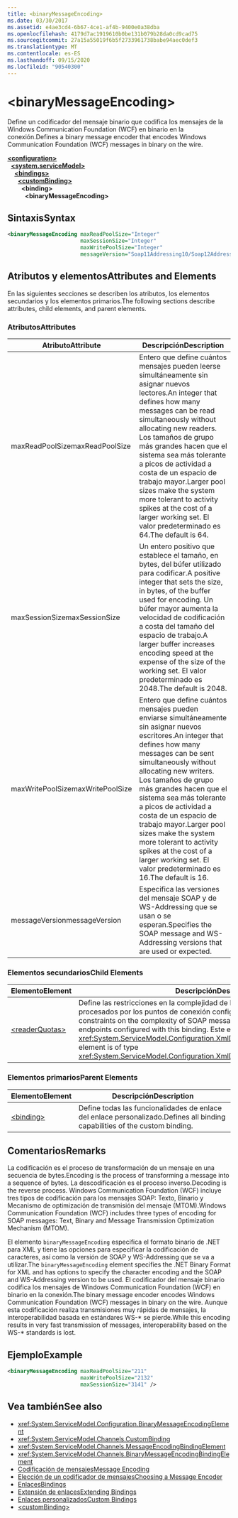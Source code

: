 ```yaml
---
title: <binaryMessageEncoding>
ms.date: 03/30/2017
ms.assetid: e4ae3cd4-6b67-4ce1-af4b-9400e0a38dba
ms.openlocfilehash: 4179d7ac1919610b0be131b079b28da0cd9cad75
ms.sourcegitcommit: 27a15a55019f6b5f2733961738babe94aec0def3
ms.translationtype: MT
ms.contentlocale: es-ES
ms.lasthandoff: 09/15/2020
ms.locfileid: "90540300"
---
```

# \<binaryMessageEncoding>
<span data-ttu-id="b9e00-101">Define un codificador del mensaje binario que codifica los mensajes de la Windows Communication Foundation (WCF) en binario en la conexión.</span><span class="sxs-lookup"><span data-stu-id="b9e00-101">Defines a binary message encoder that encodes Windows Communication Foundation (WCF) messages in binary on the wire.</span></span>  
  
[**\<configuration>**](../configuration-element.md)\
&nbsp;&nbsp;[**\<system.serviceModel>**](system-servicemodel.md)\
&nbsp;&nbsp;&nbsp;&nbsp;[**\<bindings>**](bindings.md)\
&nbsp;&nbsp;&nbsp;&nbsp;&nbsp;&nbsp;[**\<customBinding>**](custombinding.md)\
&nbsp;&nbsp;&nbsp;&nbsp;&nbsp;&nbsp;&nbsp;&nbsp;**\<binding>**\
&nbsp;&nbsp;&nbsp;&nbsp;&nbsp;&nbsp;&nbsp;&nbsp;&nbsp;&nbsp;**\<binaryMessageEncoding>**  
  
## <a name="syntax"></a><span data-ttu-id="b9e00-102">Sintaxis</span><span class="sxs-lookup"><span data-stu-id="b9e00-102">Syntax</span></span>  
  
```xml  
<binaryMessageEncoding maxReadPoolSize="Integer"
                       maxSessionSize="Integer"
                       maxWritePoolSize="Integer"
                       messageVersion="Soap11Addressing10/Soap12Addressing10" />
```  
  
## <a name="attributes-and-elements"></a><span data-ttu-id="b9e00-103">Atributos y elementos</span><span class="sxs-lookup"><span data-stu-id="b9e00-103">Attributes and Elements</span></span>  
 <span data-ttu-id="b9e00-104">En las siguientes secciones se describen los atributos, los elementos secundarios y los elementos primarios.</span><span class="sxs-lookup"><span data-stu-id="b9e00-104">The following sections describe attributes, child elements, and parent elements.</span></span>  
  
### <a name="attributes"></a><span data-ttu-id="b9e00-105">Atributos</span><span class="sxs-lookup"><span data-stu-id="b9e00-105">Attributes</span></span>  
  
|<span data-ttu-id="b9e00-106">Atributo</span><span class="sxs-lookup"><span data-stu-id="b9e00-106">Attribute</span></span>|<span data-ttu-id="b9e00-107">Descripción</span><span class="sxs-lookup"><span data-stu-id="b9e00-107">Description</span></span>|  
|---------------|-----------------|  
|<span data-ttu-id="b9e00-108">maxReadPoolSize</span><span class="sxs-lookup"><span data-stu-id="b9e00-108">maxReadPoolSize</span></span>|<span data-ttu-id="b9e00-109">Entero que define cuántos mensajes pueden leerse simultáneamente sin asignar nuevos lectores.</span><span class="sxs-lookup"><span data-stu-id="b9e00-109">An integer that defines how many messages can be read simultaneously without allocating new readers.</span></span> <span data-ttu-id="b9e00-110">Los tamaños de grupo más grandes hacen que el sistema sea más tolerante a picos de actividad a costa de un espacio de trabajo mayor.</span><span class="sxs-lookup"><span data-stu-id="b9e00-110">Larger pool sizes make the system more tolerant to activity spikes at the cost of a larger working set.</span></span> <span data-ttu-id="b9e00-111">El valor predeterminado es 64.</span><span class="sxs-lookup"><span data-stu-id="b9e00-111">The default is 64.</span></span>|  
|<span data-ttu-id="b9e00-112">maxSessionSize</span><span class="sxs-lookup"><span data-stu-id="b9e00-112">maxSessionSize</span></span>|<span data-ttu-id="b9e00-113">Un entero positivo que establece el tamaño, en bytes, del búfer utilizado para codificar.</span><span class="sxs-lookup"><span data-stu-id="b9e00-113">A positive integer that sets the size, in bytes, of the buffer used for encoding.</span></span> <span data-ttu-id="b9e00-114">Un búfer mayor aumenta la velocidad de codificación a costa del tamaño del espacio de trabajo.</span><span class="sxs-lookup"><span data-stu-id="b9e00-114">A larger buffer increases encoding speed at the expense of the size of the working set.</span></span> <span data-ttu-id="b9e00-115">El valor predeterminado es 2048.</span><span class="sxs-lookup"><span data-stu-id="b9e00-115">The default is 2048.</span></span>|  
|<span data-ttu-id="b9e00-116">maxWritePoolSize</span><span class="sxs-lookup"><span data-stu-id="b9e00-116">maxWritePoolSize</span></span>|<span data-ttu-id="b9e00-117">Entero que define cuántos mensajes pueden enviarse simultáneamente sin asignar nuevos escritores.</span><span class="sxs-lookup"><span data-stu-id="b9e00-117">An integer that defines how many messages can be sent simultaneously without allocating new writers.</span></span> <span data-ttu-id="b9e00-118">Los tamaños de grupo más grandes hacen que el sistema sea más tolerante a picos de actividad a costa de un espacio de trabajo mayor.</span><span class="sxs-lookup"><span data-stu-id="b9e00-118">Larger pool sizes make the system more tolerant to activity spikes at the cost of a larger working set.</span></span> <span data-ttu-id="b9e00-119">El valor predeterminado es 16.</span><span class="sxs-lookup"><span data-stu-id="b9e00-119">The default is 16.</span></span>|  
|<span data-ttu-id="b9e00-120">messageVersion</span><span class="sxs-lookup"><span data-stu-id="b9e00-120">messageVersion</span></span>|<span data-ttu-id="b9e00-121">Especifica las versiones del mensaje SOAP y de WS-Addressing que se usan o se esperan.</span><span class="sxs-lookup"><span data-stu-id="b9e00-121">Specifies the SOAP message and WS-Addressing versions that are used or expected.</span></span>|  
  
### <a name="child-elements"></a><span data-ttu-id="b9e00-122">Elementos secundarios</span><span class="sxs-lookup"><span data-stu-id="b9e00-122">Child Elements</span></span>  
  
|<span data-ttu-id="b9e00-123">Elemento</span><span class="sxs-lookup"><span data-stu-id="b9e00-123">Element</span></span>|<span data-ttu-id="b9e00-124">Descripción</span><span class="sxs-lookup"><span data-stu-id="b9e00-124">Description</span></span>|  
|-------------|-----------------|  
|[\<readerQuotas>](/previous-versions/dotnet/netframework-4.0/ms731325(v=vs.100))|<span data-ttu-id="b9e00-125">Define las restricciones en la complejidad de los mensajes SOAP que pueden ser procesados por los puntos de conexión configurados con este enlace.</span><span class="sxs-lookup"><span data-stu-id="b9e00-125">Defines the constraints on the complexity of SOAP messages that can be processed by endpoints configured with this binding.</span></span> <span data-ttu-id="b9e00-126">Este elemento es del tipo <xref:System.ServiceModel.Configuration.XmlDictionaryReaderQuotasElement>.</span><span class="sxs-lookup"><span data-stu-id="b9e00-126">This element is of type <xref:System.ServiceModel.Configuration.XmlDictionaryReaderQuotasElement>.</span></span>|  
  
### <a name="parent-elements"></a><span data-ttu-id="b9e00-127">Elementos primarios</span><span class="sxs-lookup"><span data-stu-id="b9e00-127">Parent Elements</span></span>  
  
|<span data-ttu-id="b9e00-128">Elemento</span><span class="sxs-lookup"><span data-stu-id="b9e00-128">Element</span></span>|<span data-ttu-id="b9e00-129">Descripción</span><span class="sxs-lookup"><span data-stu-id="b9e00-129">Description</span></span>|  
|-------------|-----------------|  
|[\<binding>](bindings.md)|<span data-ttu-id="b9e00-130">Define todas las funcionalidades de enlace del enlace personalizado.</span><span class="sxs-lookup"><span data-stu-id="b9e00-130">Defines all binding capabilities of the custom binding.</span></span>|  
  
## <a name="remarks"></a><span data-ttu-id="b9e00-131">Comentarios</span><span class="sxs-lookup"><span data-stu-id="b9e00-131">Remarks</span></span>  
 <span data-ttu-id="b9e00-132">La codificación es el proceso de transformación de un mensaje en una secuencia de bytes.</span><span class="sxs-lookup"><span data-stu-id="b9e00-132">Encoding is the process of transforming a message into a sequence of bytes.</span></span> <span data-ttu-id="b9e00-133">La descodificación es el proceso inverso.</span><span class="sxs-lookup"><span data-stu-id="b9e00-133">Decoding is the reverse process.</span></span> <span data-ttu-id="b9e00-134">Windows Communication Foundation (WCF) incluye tres tipos de codificación para los mensajes SOAP: Texto, Binario y Mecanismo de optimización de transmisión del mensaje (MTOM).</span><span class="sxs-lookup"><span data-stu-id="b9e00-134">Windows Communication Foundation (WCF) includes three types of encoding for SOAP messages: Text, Binary and Message Transmission Optimization Mechanism (MTOM).</span></span>  
  
 <span data-ttu-id="b9e00-135">El elemento `binaryMessageEncoding` especifica el formato binario de .NET para XML y tiene las opciones para especificar la codificación de caracteres, así como la versión de SOAP y WS-Addressing que se va a utilizar.</span><span class="sxs-lookup"><span data-stu-id="b9e00-135">The `binaryMessageEncoding` element specifies the .NET Binary Format for XML and has options to specify the character encoding and the SOAP and WS-Addressing version to be used.</span></span> <span data-ttu-id="b9e00-136">El codificador del mensaje binario codifica los mensajes de Windows Communication Foundation (WCF) en binario en la conexión.</span><span class="sxs-lookup"><span data-stu-id="b9e00-136">The binary message encoder encodes Windows Communication Foundation (WCF) messages in binary on the wire.</span></span> <span data-ttu-id="b9e00-137">Aunque esta codificación realiza transmisiones muy rápidas de mensajes, la interoperabilidad basada en estándares WS-\* se pierde.</span><span class="sxs-lookup"><span data-stu-id="b9e00-137">While this encoding results in very fast transmission of messages, interoperability based on the WS-\* standards is lost.</span></span>  
  
## <a name="example"></a><span data-ttu-id="b9e00-138">Ejemplo</span><span class="sxs-lookup"><span data-stu-id="b9e00-138">Example</span></span>  
  
```xml  
<binaryMessageEncoding maxReadPoolSize="211"
                       maxWritePoolSize="2132"
                       maxSessionSize="3141" />
```  
  
## <a name="see-also"></a><span data-ttu-id="b9e00-139">Vea también</span><span class="sxs-lookup"><span data-stu-id="b9e00-139">See also</span></span>

- <xref:System.ServiceModel.Configuration.BinaryMessageEncodingElement>
- <xref:System.ServiceModel.Channels.CustomBinding>
- <xref:System.ServiceModel.Channels.MessageEncodingBindingElement>
- <xref:System.ServiceModel.Channels.BinaryMessageEncodingBindingElement>
- [<span data-ttu-id="b9e00-140">Codificación de mensajes</span><span class="sxs-lookup"><span data-stu-id="b9e00-140">Message Encoding</span></span>](message-encoding.md)
- [<span data-ttu-id="b9e00-141">Elección de un codificador de mensajes</span><span class="sxs-lookup"><span data-stu-id="b9e00-141">Choosing a Message Encoder</span></span>](../../../wcf/feature-details/choosing-a-message-encoder.md)
- [<span data-ttu-id="b9e00-142">Enlaces</span><span class="sxs-lookup"><span data-stu-id="b9e00-142">Bindings</span></span>](../../../wcf/bindings.md)
- [<span data-ttu-id="b9e00-143">Extensión de enlaces</span><span class="sxs-lookup"><span data-stu-id="b9e00-143">Extending Bindings</span></span>](../../../wcf/extending/extending-bindings.md)
- [<span data-ttu-id="b9e00-144">Enlaces personalizados</span><span class="sxs-lookup"><span data-stu-id="b9e00-144">Custom Bindings</span></span>](../../../wcf/extending/custom-bindings.md)
- [\<customBinding>](custombinding.md)
